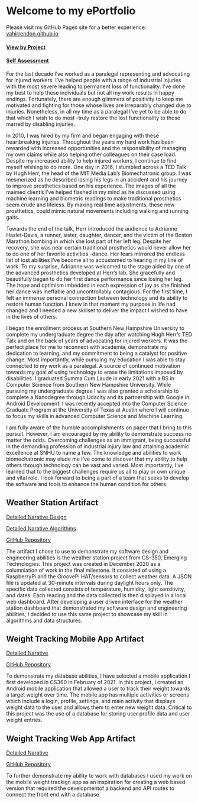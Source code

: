 # Welcome to my ePortfolio
Please visit my GitHub Pages site for a better experience: [yahirrendon.github.io](https://yahirrendon.github.io/index.html)


#### [View by Project](https://yahirrendon.github.io/ePortfolioSite/pages/projects.html)

#### [Self Assessment](https://yahirrendon.github.io/index.html)

For the last decade I’ve worked as a paralegal representing and advocating for injured workers. I’ve helped people with a range of industrial injuries with the most severe leading to permanent loss of functionality. I’ve done my best to help these individuals but not all my work results in happy endings. Fortunately, there are enough glimmers of positivity to keep me motivated and fighting for those whose lives are irreparably changed due to injuries. Nonetheless, in all my time as a paralegal I’ve yet to be able to do that which I wish to do most -truly restore the lost functionality to those marred by disabling injuries.

In 2010, I was hired by my firm and began engaging with these heartbreaking injuries. Throughout the years my hard work has been rewarded with increased opportunities and the responsibility of managing my own claims while also helping other colleagues on their case load. Despite my increased ability to help injured workers, I continue to find myself wishing to do more. One day in 2016, I stumbled across a TED Talk by Hugh Herr, the head of the MIT Media Lab’s Biomechatronic group. I was mesmerized as he described losing his legs in an accident and his journey to improve prosthetics based on his experience. The images of all the maimed client’s I’ve helped flashed in my mind as he discussed using machine learning and biometric readings to make traditional prosthetics seem crude and lifeless. By making real time adjustments, these new prosthetics, could mimic natural movements including walking and running gaits.

Towards the end of the talk, Herr introduced the audience to Adrianne Haslet-Davis, a runner, sister, daughter, dancer, and the victim of the Boston Marathon bombing in which she lost part of her left leg. Despite her recovery, she was near certain traditional prosthetics would never allow her to do one of her favorite activities -dance. Her fears mirrored the endless list of lost abilities I’ve become all to accustomed to hearing in my line of work. To my surprise, Adrianne was welcomed to the stage aided by one of the advanced prosthetics developed at Herr’s lab. She gracefully and beautifully began to do her first dance performance since losing her leg. The hope and optimism imbedded in each expression of joy as she finished her dance was ineffable and uncontrollably contagious. For the first time, I felt an immense personal connection between technology and its ability to restore human function. I knew in that moment my purpose in life had changed and I needed a new skillset to deliver the impact I wished to have in the lives of others.

I began the enrollment process at Southern New Hampshire University to complete my undergraduate degree the day after watching Hugh Herr’s TED Talk and on the back of years of advocating for injured workers. It was the perfect place for me to reconnect with academia, demonstrate my dedication to learning, and my commitment to being a catalyst for positive change. Most importantly, while pursuing my education I was able to stay connected to my work as a paralegal. A source of continued motivation towards my goal of using technology to erase the limitations imposed by disabilities. I graduated Summa Cum Laude in early 2021 with a BS in Computer Science from Southern New Hampshire University. While pursuing my undergraduate degree I was also granted a scholarship to complete a Nanodegree through Udacity and its partnership with Google in Android Development. I was recently accepted into the Computer Science Graduate Program at the University of Texas at Austin where I will continue to focus my skills in advanced Computer Science and Machine Learning.

I am fully aware of the humble accomplishments on paper that I bring to this pursuit. However, I am encouraged by my ability to demonstrate success no matter the odds. Overcoming challenges as an immigrant, being successful in the demanding profession of industrial injury law and attaining academic excellence at SNHU to name a few. The knowledge and abilities to work biomechatronic may elude me I’ve come to discover that my ability to help others through technology can be vast and varied. Most importantly, I’ve learned that to the biggest challenges require us all to play or own unique and vital role. I look forward to being a part of a team that seeks to develop the software and tools to enhance the human condition for others.

## Weather Station Artifact

[Detailed Narative Design](https://yahirrendon.github.io/ePortfolioSite/pages/design.html)

[Detailed Narative Algorithms](https://yahirrendon.github.io/ePortfolioSite/pages/algorithms.html)

[GitHub Repository](https://github.com/yahirRendon/weather_station)

The artifact I chose to use to demonstrate my software design and engineering abilities is the weather station project from CS-350, Emerging Technologies. This project was created in December 2020 as a columniation of work in the final milestone. It consisted of using a RaspberryPi and the GroovePi HAT/sensors to collect weather data. A JSON file is updated at 30-minute intervals during daylight hours only. The specific data collected consists of temperature, humidity, light sensitivity, and dates. Each reading and the data collected is then displayed in a local web dashboard. After developing a user driven interface for the weather station dashboard that demonstrated my software design and engineering abilities, I decided to use this same project to showcase my skill in algorithms and data structures. 

## Weight Tracking Mobile App Artifact

[Detailed Narative](https://yahirrendon.github.io/ePortfolioSite/pages/database.html)

[GitHub Repository](https://github.com/yahirRendon/my_weight_mobile)

To demonstrate my database abilities, I have selected a mobile application I first developed in CS360 in February of 2021. In this project, I created an Android mobile application that allowed a user to track their weight towards a target weight over time. The mobile app has multiple activities or screens which include a login, profile, settings, and main activity that displays weight data to the user and allows them to enter new weight data. Critical to this project was the use of a database for storing user profile data and user weight entries.


## Weight Tracking Web App Artifact

[Detailed Narative](https://yahirrendon.github.io/ePortfolioSite/pages/database.html)

[GitHub Repository](https://github.com/yahirRendon/my_weight_web)

To further demonstrate my ability to work with databases I used my work on the mobile weight trackign app as an inspiration for creating a web based version that required the developmentof a backend and API routes to connect the front end with a database. 
